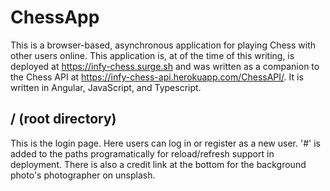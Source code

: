 # ChessApp

This is a browser-based, asynchronous application for playing Chess with other users online. This application is, at of the time of this writing, is deployed at https://infy-chess.surge.sh and was written as a companion to the Chess API at https://infy-chess-api.herokuapp.com/ChessAPI/. It is written in Angular, JavaScript, and Typescript.

## / (root directory)
This is the login page. Here users can log in or register as a new user. '#' is added to the paths programatically for reload/refresh support in deployment. There is also a credit link at the bottom for the background photo's photographer on unsplash.
